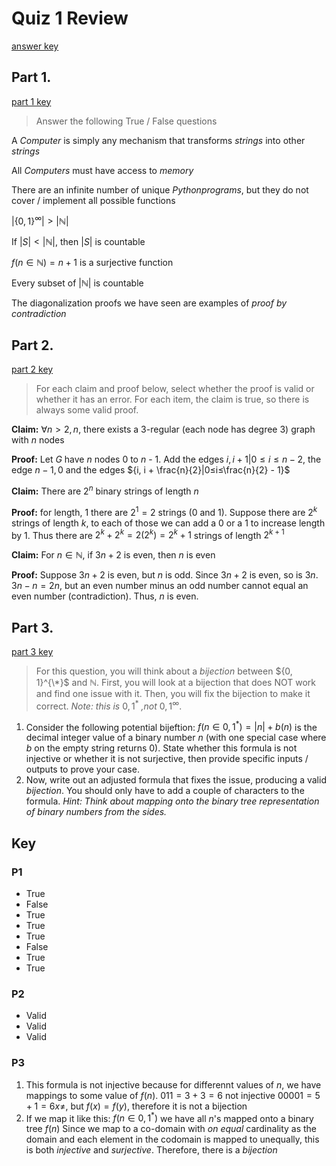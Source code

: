 # Quiz 1 Review
[answer key](#key)
## Part 1.
[part 1 key](#p1)

> Answer the following True / False questions 

A $Computer$ is simply any mechanism that transforms $strings$ into other $strings$

All $Computers$ must have access to $memory$

There are an infinite number of unique $Python programs$, but they do not cover / implement all possible functions

$\left| \{0,1\}^\infty \right| > \left|{ℕ}\right|$

If $\left|S\right| < \left|ℕ\right|$, then $\left|S\right|$ is countable

$f(n \in ℕ) = n + 1$ is a surjective function

Every subset of $\left|ℕ\right|$ is countable

The diagonalization proofs we have seen are examples of _proof by contradiction_  

## Part 2.
[part 2 key](#p2)

> For each claim and proof below, select whether the proof is valid or whether it has an error. For each item, the claim is true, so  there is always some valid proof.

**Claim:** $∀ n > 2, n % 2 = 0$, there exists a 3-regular (each node has degree 3) graph with $n$ nodes

**Proof:** Let $G$ have $n$ nodes 0 to $n$ - 1. Add the edges ${i, i + 1}|0≤i≤n - 2$, the edge ${n - 1, 0}$ and the edges ${i, i + \frac{n}{2}|0≤i≤\frac{n}{2} - 1}$

**Claim:** There are $2^n$ binary strings of length $n$

**Proof:** for length, 1 there are $2^1 = 2$ strings (0 and 1). Suppose there are $2^k$ strings of length $k$, to each of those we can add a 0 or a 1 to increase length by 1. Thus there are $2^k + 2^k = 2(2^k) = 2^k+1$ strings of length $2^{k + 1}$

**Claim:** For $n \in ℕ$, if $3n + 2$ is even, then $n$ is even

**Proof:** Suppose $3n + 2$ is even, but $n$ is odd. Since $3n + 2$ is even, so is $3n$. $3n - n = 2n$, but an even number minus an odd number cannot equal an even number (contradiction). Thus, $n$ is even.

## Part 3.
[part 3 key](#p3)

> For this question, you will think about a $bijection$ between ${0, 1}^{\*}$ and ℕ. First, you will look at a bijection that does NOT work and find one issue with it. Then, you will fix the bijection to make it correct. _Note: this is_ ${0, 1}^*$ _,not_ ${0,1}^{\infty}$.

1. Consider the following potential bijeftion: $f(n \in {0,1}^*) = \left|n\right| + b(n)$ is the decimal integer value of a binary number $n$ (with one special case where $b$ on the empty string returns 0). State whether this formula is not injective or whether it is not surjective, then provide specific inputs / outputs to prove your case.
2. Now, write out an adjusted formula that fixes the issue, producing a valid $bijection$. You should only have to add a couple of characters to the formula. _Hint: Think about mapping onto the binary tree representation of binary numbers from the sides._

## Key
### P1
- True
- False
- True
- True
- True
- False
- True
- True
### P2
- Valid
- Valid
- Valid
### P3
1. This formula is not injective because for differennt values of $n$, we have mappings to some value of $f(n)$. $011 = 3 + 3 = 6$ not injective $00001 = 5 + 1 = 6 x \neq$, but $f(x) = f(y)$, therefore it is not a bijection
2. If we map it like this: $f(n \in {0,1}^*)$ we have all $n$'s mapped onto a binary tree $f(n)$ Since we map to a co-domain with _on equal_ cardinality as the domain and each element in the codomain is mapped to unequally, this is both _injective_ and _surjective_. Therefore, there is a _bijection_
